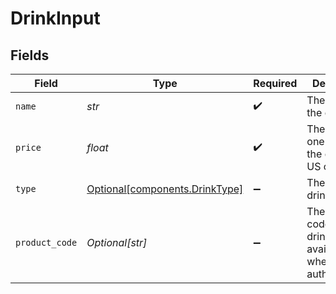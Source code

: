 # DrinkInput


## Fields

| Field                                                                  | Type                                                                   | Required                                                               | Description                                                            | Example                                                                |
| ---------------------------------------------------------------------- | ---------------------------------------------------------------------- | ---------------------------------------------------------------------- | ---------------------------------------------------------------------- | ---------------------------------------------------------------------- |
| `name`                                                                 | *str*                                                                  | :heavy_check_mark:                                                     | The name of the drink.                                                 | Old Fashioned                                                          |
| `price`                                                                | *float*                                                                | :heavy_check_mark:                                                     | The price of one unit of the drink in US cents.                        | 1000                                                                   |
| `type`                                                                 | [Optional[components.DrinkType]](../../models/components/drinktype.md) | :heavy_minus_sign:                                                     | The type of drink.                                                     |                                                                        |
| `product_code`                                                         | *Optional[str]*                                                        | :heavy_minus_sign:                                                     | The product code of the drink, only available when authenticated.      | AC-A2DF3                                                               |
